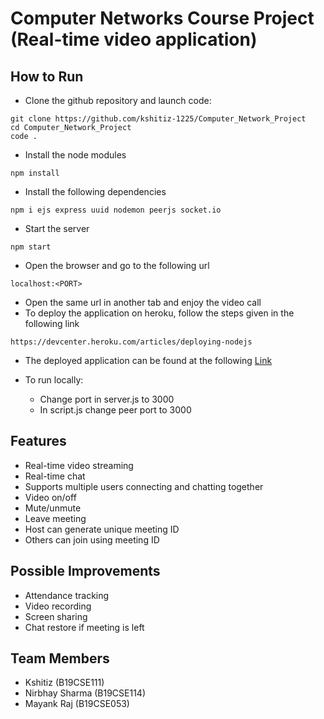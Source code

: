 # Computer Networks Course Project (Real-time video application)

## How to Run

- Clone the github repository and launch code:
```shell
git clone https://github.com/kshitiz-1225/Computer_Network_Project
cd Computer_Network_Project
code .
```
- Install the node modules
```shell
npm install
```
- Install the following dependencies
```shell
npm i ejs express uuid nodemon peerjs socket.io
```
- Start the server
```shell
npm start
```
- Open the browser and go to the following url
```shell
localhost:<PORT>
```
- Open the same url in another tab and enjoy the video call
- To deploy the application on heroku, follow the steps given in the following link
```shell
https://devcenter.heroku.com/articles/deploying-nodejs
```
- The deployed application can be found at the following [Link](https://video-chat-app-kshitiz.herokuapp.com/)

- To run locally:
    - Change port in server.js to 3000
    - In script.js change peer port to 3000

## Features

- Real-time video streaming
- Real-time chat
- Supports multiple users connecting and chatting together
- Video on/off
- Mute/unmute
- Leave meeting
- Host can generate unique meeting ID
- Others can join using meeting ID

## Possible Improvements

- Attendance tracking
- Video recording
- Screen sharing
- Chat restore if meeting is left

## Team Members

- Kshitiz (B19CSE111)
- Nirbhay Sharma (B19CSE114)
- Mayank Raj (B19CSE053)
